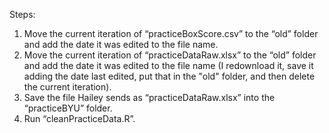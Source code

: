 Steps:

1. Move the current iteration of “practiceBoxScore.csv” to the “old” folder and add the date it was edited to the file name.
2. Move the current iteration of “practiceDataRaw.xlsx” to the “old” folder and add the date it was edited to the file name (I redownload it, save it adding the date last edited, put that in the "old" folder, and then delete the current iteration).
3. Save the file Hailey sends as “practiceDataRaw.xlsx” into the “practiceBYU” folder.
4. Run “cleanPracticeData.R”.
